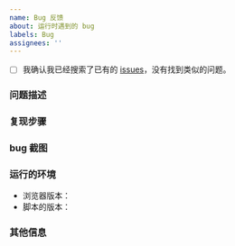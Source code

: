 ```yaml
---
name: Bug 反馈
about: 运行时遇到的 bug
labels: Bug
assignees: ''
---
```


- [ ] 我确认我已经搜索了已有的 [issues](https://github.com/Chilfish/Weibo-archiver/issues?q=is%3Aissue)，没有找到类似的问题。

### 问题描述

### 复现步骤

### bug 截图

### 运行的环境

- 浏览器版本：
- 脚本的版本：

### 其他信息
